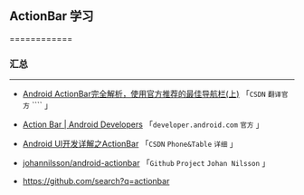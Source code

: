## ActionBar 学习
============

### 汇总
---

- [ Android ActionBar完全解析，使用官方推荐的最佳导航栏(上)](http://blog.csdn.net/guolin_blog/article/details/18234477)
「``CSDN`` ``翻译官方`` ```` 」

- [ Action Bar | Android Developers](http://developer.android.com/guide/topics/ui/actionbar.html)
「``developer.android.com`` ``官方`` 」

- [Android UI开发详解之ActionBar](http://blog.csdn.net/eclipsexys/article/details/8688538)
「``CSDN`` ``Phone&Table`` ``详细`` 」


- [johannilsson/android-actionbar](https://github.com/johannilsson/android-actionbar)
「``Github`` ``Project`` ``Johan Nilsson`` 」

- https://github.com/search?q=actionbar
